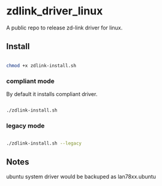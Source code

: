 # zdlink_driver_linux

A public repo to release zd-link driver for linux.

## Install

```bash

chmod +x zdlink-install.sh

```

### compliant mode

By default it installs compliant driver.

```bash

./zdlink-install.sh

```

### legacy mode

```bash

./zdlink-install.sh --legacy

```

## Notes

ubuntu system driver would be backuped as lan78xx.ubuntu
